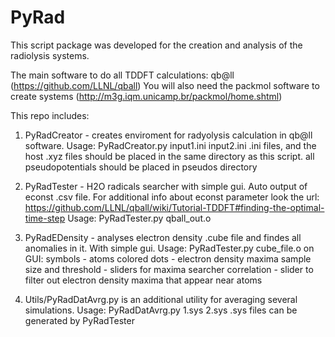 # PyRad
This script package was developed for the creation and analysis of the radiolysis systems.

The main software to do all TDDFT calculations: qb@ll (https://github.com/LLNL/qball)
You will also need the packmol software to create systems (http://m3g.iqm.unicamp.br/packmol/home.shtml)

This repo includes:

1) PyRadCreator - creates enviroment for radyolysis calculation in qb@ll software.
Usage: PyRadCreator.py input1.ini input2.ini
.ini files, and the host .xyz files should be placed in the same directory as this script.
all pseudopotentials should be placed in pseudos directory

2) PyRadTester - H2O radicals searcher with simple gui. Auto output of econst .csv file. 
For additional info about econst parameter look the url: https://github.com/LLNL/qball/wiki/Tutorial-TDDFT#finding-the-optimal-time-step
Usage: PyRadTester.py qball_out.o

3) PyRadEDensity - analyses electron density .cube file and findes all anomalies in it. With simple gui.
Usage: PyRadTester.py cube_file.o
on GUI: symbols - atoms
        colored dots - electron density maxima
        sample size and threshold - sliders for maxima searcher
        correlation - slider to filter out electron density maxima that appear near atoms

4) Utils/PyRadDatAvrg.py is an additional utility for averaging several simulations.
Usage: PyRadDatAvrg.py 1.sys 2.sys
.sys files can be generated by PyRadTester
